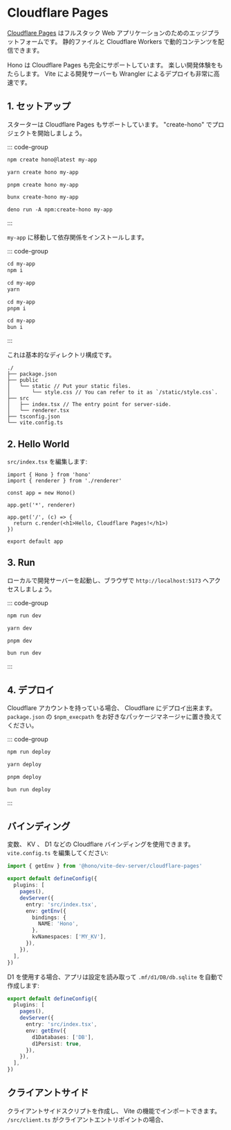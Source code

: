 # Cloudflare Pages

[Cloudflare Pages](https://pages.cloudflare.com) はフルスタック Web アプリケーションのためのエッジプラットフォームです。
静的ファイルと Cloudflare Workers で動的コンテンツを配信できます。

Hono は Cloudflare Pages も完全にサポートしています。
楽しい開発体験をもたらします。 Vite による開発サーバーも Wrangler によるデプロイも非常に高速です。

## 1. セットアップ

スターターは Cloudflare Pages もサポートしています。
"create-hono" でプロジェクトを開始しましょう。

::: code-group

```txt [npm]
npm create hono@latest my-app
```

```txt [yarn]
yarn create hono my-app
```

```txt [pnpm]
pnpm create hono my-app
```

```txt [bun]
bunx create-hono my-app
```

```txt [deno]
deno run -A npm:create-hono my-app
```

:::

`my-app` に移動して依存関係をインストールします。

::: code-group

```txt [npm]
cd my-app
npm i
```

```txt [yarn]
cd my-app
yarn
```

```txt [pnpm]
cd my-app
pnpm i
```

```txt [bun]
cd my-app
bun i
```

:::

これは基本的なディレクトリ構成です。

```text
./
├── package.json
├── public
│   └── static // Put your static files.
│       └── style.css // You can refer to it as `/static/style.css`.
├── src
│   ├── index.tsx // The entry point for server-side.
│   └── renderer.tsx
├── tsconfig.json
└── vite.config.ts
```

## 2. Hello World

`src/index.tsx` を編集します:

```tsx
import { Hono } from 'hono'
import { renderer } from './renderer'

const app = new Hono()

app.get('*', renderer)

app.get('/', (c) => {
  return c.render(<h1>Hello, Cloudflare Pages!</h1>)
})

export default app
```

## 3. Run

ローカルで開発サーバーを起動し、ブラウザで `http://localhost:5173` へアクセスしましょう。

::: code-group

```txt [npm]
npm run dev
```

```txt [yarn]
yarn dev
```

```txt [pnpm]
pnpm dev
```

```txt [bun]
bun run dev
```

:::

## 4. デプロイ

Cloudflare アカウントを持っている場合、 Cloudflare にデプロイ出来ます。 `package.json` の `$npm_execpath` をお好きなパッケージマネージャに置き換えてください。

::: code-group

```txt [npm]
npm run deploy
```

```txt [yarn]
yarn deploy
```

```txt [pnpm]
pnpm deploy
```

```txt [bun]
bun run deploy
```

:::

## バインディング

変数、 KV 、 D1 などの Cloudflare バインディングを使用できます。
`vite.config.ts` を編集してください:

```ts
import { getEnv } from '@hono/vite-dev-server/cloudflare-pages'

export default defineConfig({
  plugins: [
    pages(),
    devServer({
      entry: 'src/index.tsx',
      env: getEnv({
        bindings: {
          NAME: 'Hono',
        },
        kvNamespaces: ['MY_KV'],
      }),
    }),
  ],
})
```

D1 を使用する場合、アプリは設定を読み取って `.mf/d1/DB/db.sqlite` を自動で作成します:

```ts
export default defineConfig({
  plugins: [
    pages(),
    devServer({
      entry: 'src/index.tsx',
      env: getEnv({
        d1Databases: ['DB'],
        d1Persist: true,
      }),
    }),
  ],
})
```

## クライアントサイド

クライアントサイドスクリプトを作成し、 Vite の機能でインポートできます。
`/src/client.ts` がクライアントエントリポイントの場合、 <script> タグに書くだけです。
さらに、 `import.meta.env.PROD` は開発サーバーかビルド中かを知るのに役立ちます。

```tsx
app.get('/', (c) => {
  return c.html(
    <html>
      <head>
        {import.meta.env.PROD ? (
          <>
            <script type='module' src='/static/client.js'></script>
          </>
        ) : (
          <>
            <script type='module' src='/src/client.ts'></script>
          </>
        )}
      </head>
      <body>
        <h1>Hello</h1>
      </body>
    </html>
  )
})
```

正しくスクリプトをビルドするためにこのような `vite.config.ts` の設定が役立ちます。

```ts
import pages from '@hono/vite-cloudflare-pages'
import devServer from '@hono/vite-dev-server'
import { defineConfig } from 'vite'

export default defineConfig(({ mode }) => {
  if (mode === 'client') {
    return {
      build: {
        rollupOptions: {
          input: './src/client.ts',
          output: {
            entryFileNames: 'static/client.js',
          },
        },
      },
    }
  } else {
    return {
      plugins: [
        pages(),
        devServer({
          entry: 'src/index.tsx',
        }),
      ],
    }
  }
})
```

次のコマンドを実行して、サーバーとクライアントのスクリプトをビルドできます。

```text
vite build --mode client && vite build
```
